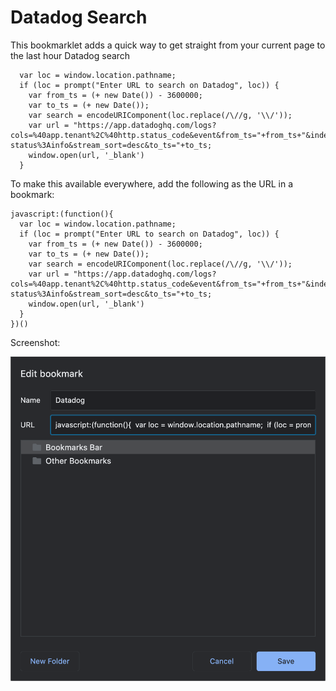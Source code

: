 # Datadog Search

This bookmarklet adds a quick way to get straight from your current page to the last hour Datadog search

```
  var loc = window.location.pathname;
  if (loc = prompt("Enter URL to search on Datadog", loc)) {
    var from_ts = (+ new Date()) - 3600000;
    var to_ts = (+ new Date());
    var search = encodeURIComponent(loc.replace(/\//g, '\\/'));
    var url = "https://app.datadoghq.com/logs?cols=%40app.tenant%2C%40http.status_code&event&from_ts="+from_ts+"&index=&live=true&messageDisplay=inline&query="+search+"+-status%3Ainfo&stream_sort=desc&to_ts="+to_ts;
    window.open(url, '_blank')
  }
```

To make this available everywhere, add the following as the URL in a bookmark:

```
javascript:(function(){
  var loc = window.location.pathname;
  if (loc = prompt("Enter URL to search on Datadog", loc)) {
    var from_ts = (+ new Date()) - 3600000;
    var to_ts = (+ new Date());
    var search = encodeURIComponent(loc.replace(/\//g, '\\/'));
    var url = "https://app.datadoghq.com/logs?cols=%40app.tenant%2C%40http.status_code&event&from_ts="+from_ts+"&index=&live=true&messageDisplay=inline&query="+search+"+-status%3Ainfo&stream_sort=desc&to_ts="+to_ts;
    window.open(url, '_blank')
  }
})()
```

Screenshot:

![bookmark screenshot](Screen%20Shot%202020-06-29%20at%2010.39.37%20AM.png "Bookmark screenshot")
